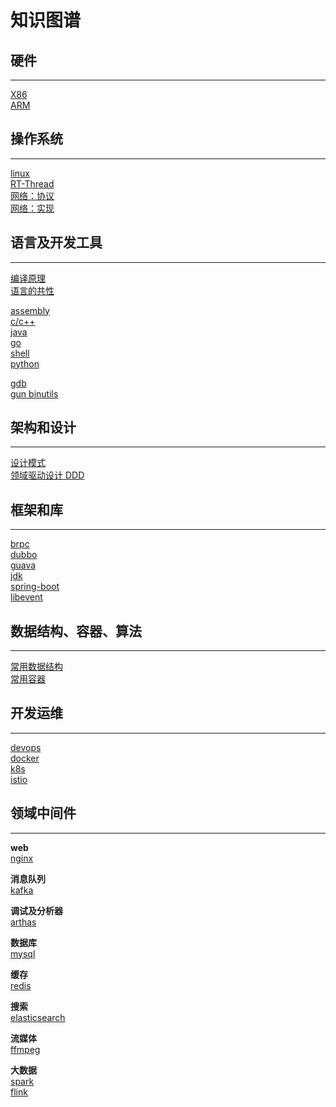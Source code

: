 # 知识图谱

## 硬件

---

[X86](doc/hardware/x86.md)  
[ARM](doc/hardware/arm.md)

## 操作系统

---

[linux](doc/os/linux.md)  
[RT-Thread](doc/os/rtthread.md)  
[网络：协议](doc/network/protocol.md)  
[网络：实现](doc/network/implement.md)

## 语言及开发工具

---

[编译原理](doc/language/compile.md)  
[语言的共性](doc/language/lang.md)

[assembly](doc/language/asm.md)  
[c/c++](doc/language/cpp.md)  
[java](doc/language/java.md)  
[go](doc/language/golang.md)  
[shell](doc/language/shell.md)  
[python](doc/language/python.md)

<!-- [javascript](doc/language/javascript.md) -->

[gdb](doc/devtool/gdb.md)  
[gun binutils](doc/devtool/binutils.md)

## 架构和设计

---

[设计模式](doc/design/designmod.md)  
[领域驱动设计 DDD](doc/design/ddd.md)

## 框架和库

---

[brpc](doc/framework/brpc.md)  
[dubbo](doc/framework/dubbo.md)  
[guava](doc/framework/guava.md)  
[jdk](doc/framework/jdk.md)  
[spring-boot](doc/framework/springboot.md)  
[libevent](doc/framework/libevent.md)

## 数据结构、容器、算法

---

[常用数据结构](doc/algorithm/data_structure.md)  
[常用容器](doc/algorithm/container.md)

## 开发运维

---

[devops](doc/devops/devops.md)  
[docker](doc/devops/docker.md)  
[k8s](doc/devops/k8s.md)  
[istio](doc/devops/istio.md)

## 领域中间件

---

**web**  
[nginx](doc/middleware/nginx.md)

**消息队列**  
[kafka](doc/middleware/kafka.md)

**调试及分析器**  
[arthas](doc/middleware/arthas.md)

**数据库**  
[mysql](doc/middleware/mysql.md)

**缓存**  
[redis](doc/middleware/redis.md)

**搜索**  
[elasticsearch](doc/middleware/elasticsearch.md)

**流媒体**  
[ffmpeg](doc/middleware/ffmpeg.md)

**大数据**  
[spark](doc/middleware/spark.md)  
[flink](doc/middleware/flink.md)
